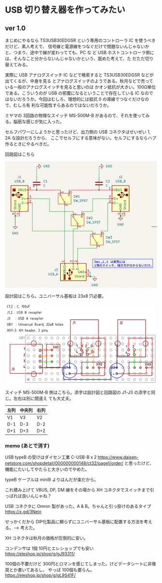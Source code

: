 # USB 切り替え器を作ってみたい

## ver 1.0

まじめにやるなら TS3USB30EDGSR という専用のコントローラ IC を使うべきだけど、素人考えで、
信号線と電源線をつなぐだけで問題ないんじゃないかと、つまり、途中で線が変わってても、PC な
ど USB ホストコントローラ側には、そんなこと分からないんじゃないかという、舐めた考えて、た
だただ切り替えてみる。

実際に USB アナログスイッチ IC などで検索すると TS3USB30EDGSR などが出てくるが、中身を見る
とアナログスイッチのようである。秋月などで売っている一般のアナログスイッチを見ると思いのほ
かオン抵抗が大きい。100Ω単位である。こういうのが USB の邪魔になるということで存在している
IC なのではないだろうか。今回はむしろ、理想的には抵抗 0 の導線でつなぐだけなので、むしろ有
利な可能性すらあるのではないだろうか。

ミヤマの 3回路の物理なスイッチ MS-500M-B があるので、それを使ってみる。脳筋な感じが気に入った。

セルフパワーにしようかと思ったけど、出力側の USB コネクタはせいぜい 1, 2A な設計だろうから、
ここでセルフにする意味がない。セルフにするならハブ作るときにやるべきだ。

回路図はこちら

![USB 切替器 1.0 回路図](./kicad/USBSwitcher_1.0/USBSwitcher_1.0_kicad.png)

設計図はこちら。ユニバーサル基板は 23x8 穴必要。

![USB 切替器 1.0 設計図](./librecad/USB_Switcher_1.0.png)

スイッチ MS-500M-B 側はこちら。添字は設計図と回路図の J1-J3 の添字と同じ。左右は別に間違え
ても大丈夫。

| 左列 | 中央列 | 右列 |
| ---  | ---    | ---  |
| V1   | V3     | V2   |
| D-1  | D-3    | D-2  |
| D+1  | D+3    | D+2  |

### memo (あとで消す)

USB typeB の受けはダイセン工業 C-USB-B x 2
https://www.daisen-netstore.com/shopdetail/000000000148/ct32/page1/order/
と思ったけど、機能にたいしてやたらと大きいのでやめた。

typeB ケーブルは miniB よりはんだが楽だから。

これ積み上げて VBUS, DP, DM 線をその場から XH コネクタでスイッチまで引っぱれば良いんじゃね？

USB コネクタに Omron 製があった。A & B。ちゃんと引っ掛けのあるタイプ
https://x.gd/3Nein

せっかくだから DIP化製品に頼らずにユニバーサル基板に配置する方法を考える。--> 考えた。

XH コネクタは秋月の価格が圧倒的に安い。

コンデンサは 1個 10円とエレショップでも安い
https://eleshop.jp/shop/g/gJ93311/

100個の不要だけど 300円とロマンを感じてしまった。けどデータシートに非推奨とか書いてあるし、
やっぱ 100個も要らん。
https://eleshop.jp/shop/g/gL9S41F/

